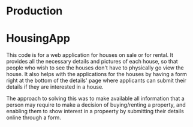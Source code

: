 # Production
# HousingApp
This code is for a web application for houses on sale or for rental. It provides all the necessary details and pictures of each house, so that people who wish to see the houses don't have to physically go view the house.
It also helps with the applications for the houses by having a form right at the bottom of the details' page where applicants can submit their details if they are interested in a house.

The approach to solving this was to make available all information that a person may require to make a decision of buying/renting a property, and enabling them to show interest in a propeerty by submitting their details online through a form.
